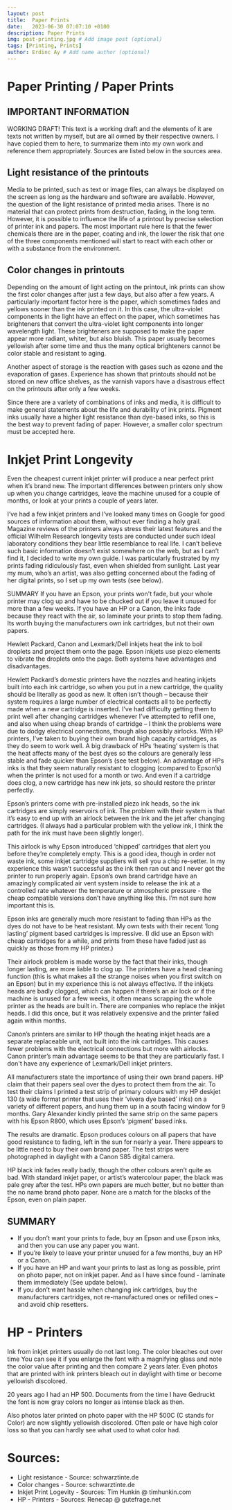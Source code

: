 ```yaml
---
layout: post
title:  Paper Prints
date:   2023-06-30 07:07:10 +0100
description: Paper Prints
img: post-printing.jpg # Add image post (optional)
tags: [Printing, Prints]
author: Erdinc Ay # Add name author (optional)
---
```


# Paper Printing / Paper Prints

## IMPORTANT INFORMATION

WORKING DRAFT! This text is a working draft and the elements of it are texts not written by myself, but are all owned by their respective owners. I have copied them to here, to summarize them into my own work and reference them appropriately. Sources are listed below in the sources area.


## Light resistance of the printouts

Media to be printed, such as text or image files, can always be displayed on the screen as long as the hardware and software are available. However, the question of the light resistance of printed media arises. There is no material that can protect prints from destruction, fading, in the long term. However, it is possible to influence the life of a printout by precise selection of printer ink and papers. The most important rule here is that the fewer chemicals there are in the paper, coating and ink, the lower the risk that one of the three components mentioned will start to react with each other or with a substance from the environment.

## Color changes in printouts

Depending on the amount of light acting on the printout, ink prints can show the first color changes after just a few days, but also after a few years. A particularly important factor here is the paper, which sometimes fades and yellows sooner than the ink printed on it. In this case, the ultra-violet components in the light have an effect on the paper, which sometimes has brighteners that convert the ultra-violet light components into longer wavelength light. These brighteners are supposed to make the paper appear more radiant, whiter, but also bluish. This paper usually becomes yellowish after some time and thus the many optical brighteners cannot be color stable and resistant to aging.

Another aspect of storage is the reaction with gases such as ozone and the evaporation of gases. Experience has shown that printouts should not be stored on new office shelves, as the varnish vapors have a disastrous effect on the printouts after only a few weeks.

Since there are a variety of combinations of inks and media, it is difficult to make general statements about the life and durability of ink prints. Pigment inks usually have a higher light resistance than dye-based inks, so this is the best way to prevent fading of paper. However, a smaller color spectrum must be accepted here.


# Inkjet Print Longevity

 Even the cheapest current inkjet printer will produce a near perfect print when it’s brand new. The important differences between printers only show up when you change cartridges, leave the machine unused for a couple of months, or look at your prints a couple of years later.  

I’ve had a few inkjet printers and I’ve looked many times on Google for good sources of information about them, without ever finding a holy grail. Magazine reviews of the printers always stress their latest features and the official Wilhelm Research longevity tests are conducted under such ideal laboratory conditions they bear little resemblance to real life. I can’t believe such basic information doesn’t exist somewhere on the web, but as I can’t find it, I decided to write my own guide. I was particularly frustrated by my prints fading ridiculously fast, even when shielded from sunlight. Last year my mum, who’s an artist, was also getting concerned about the fading of her digital prints, so I set up my own tests (see below).

SUMMARY
If you have an Epson, your prints won't fade, but your whole printer may clog up and have to be chucked out if you leave it unused for more than a few weeks.
If you have an HP or a Canon, the inks fade because they react with the air, so laminate your prints to stop them fading.
Its worth buying the manufacturers own ink cartridges, but not their own papers. 

Hewlett Packard, Canon and Lexmark/Dell inkjets heat the ink to boil droplets and project them onto the page. Epson inkjets use piezo elements to vibrate the droplets onto the page. Both systems have advantages and disadvantages. 

Hewlett Packard’s domestic printers have the nozzles and heating inkjets built into each ink cartridge, so when you put in a new cartridge, the quality should be literally as good as new. It often isn’t though – because their system requires a large number of electrical contacts all to be perfectly made when a new cartridge is inserted. I’ve had difficulty getting them to print well after changing cartridges whenever I’ve attempted to refill one, and also when using cheap brands of cartridge – I think the problems were due to dodgy electrical connections, though also possibly airlocks. With HP printers, I’ve taken to buying their own brand high capacity cartridges, as they do seem to work well. A big drawback of HPs ‘heating’ system is that the heat affects many of the best dyes so the colours are generally less stable and fade quicker than Epson’s (see test below). An advantage of HPs inks is that they seem naturally resistant to clogging (compared to Epson’s) when the printer is not used for a month or two. And even if a cartridge does clog, a new cartridge has new ink jets, so should restore the printer perfectly.

Epson’s printers come with pre-installed piezo ink heads, so the ink cartridges are simply reservoirs of ink. The problem with their system is that it’s easy to end up with an airlock between the ink and the jet after changing cartridges. (I always had a particular problem with the yellow ink, I think the path for the ink must have been slightly longer).

This airlock is why Epson introduced ‘chipped’ cartridges that alert you before they’re completely empty. This is a good idea, though in order not waste ink, some inkjet cartridge suppliers will sell you a chip re-setter. In my experience this wasn’t successful as the ink then ran out and I never got the printer to run properly again. Epson’s own brand cartridge have an amazingly complicated air vent system inside to release the ink at a controlled rate whatever the temperature or atmospheric pressure - the cheap compatible versions don’t have anything like this. I’m not sure how important this is.         

Epson inks are generally much more resistant to fading than HPs as the dyes do not have to be heat resistant. My own tests with their recent ‘long lasting’ pigment based cartridges is impressive. (I did use an Epson with cheap cartridges for a while, and prints from these have faded just as quickly as those from my HP printer.)

Their airlock problem is made worse by the fact that their inks, though longer lasting, are more liable to clog up. The printers have a head cleaning function (this is what makes all the strange noises when you first switch on an Epson) but in my experience this is not always effective. If the inkjets heads are badly clogged, which can happen if there’s an air lock or if the machine is unused for a few weeks, it often means scrapping the whole printer as the heads are built in. There are companies who replace the inkjet heads. I did this once, but  it was relatively expensive and the printer failed again within months.  

 Canon’s printers are similar to HP though the heating inkjet heads are a separate replaceable unit, not built into the ink cartridges. This causes fewer problems with the electrical connections but more with airlocks. Canon printer’s main advantage seems to be that they are particularly fast. I don't have any experience of Lexmark/Dell inkjet printers. 

All manufacturers state the importance of using their own brand papers. HP claim that their papers seal over the dyes to protect them from the air. To test their claims I printed a test strip of primary colours with my HP deskjet 130 (a wide format printer that uses their ‘vivera dye based’ inks) on a variety of different papers, and hung them up in a south facing window for 9 months. Gary Alexander kindly printed the same strip on the same papers  with his Epson R800, which uses Epson’s ‘pigment’ based inks.

The results are dramatic. Epson produces colours on all papers that have good resistance to fading, left in the sun for nearly a year. There appears to be little need to buy their own brand paper. The test strips were photographed in daylight with a Canon S85 digital camera.
 
HP black ink fades really badly, though the other colours aren’t quite as bad. With standard inkjet paper, or artist’s watercolour paper, the black was pale grey after the test. HPs own papers are much better, but no better than the no name brand photo paper.  None are a match for the blacks of the Epson, even on plain paper.

## SUMMARY

- If you don’t want your prints to fade, buy an Epson and use Epson inks, and then you can use any paper you want.
- If you’re likely to leave your printer unused for a few months, buy an HP or a Canon.
- If you have an HP and want your prints to last as long as possible, print on photo paper, not on inkjet paper. And as I have since found - laminate them immediately (See update below).
- If you don’t want hassle when changing ink cartridges, buy the manufacturers cartridges, not re-manufactured ones or refilled ones – and avoid chip resetters.


# HP - Printers

Ink from inkjet printers usually do not last long. The color bleaches out over time You can see it if you enlarge the font with a magnifying glass and note the color value after printing and then compare 2 years later. Even photos that are printed with ink printers bleach out in daylight with time or become yellowish discolored.

20 years ago I had an HP 500. Documents from the time I have Gedruckt the font is now gray colors no longer as intense black as then.

Also photos later printed on photo paper with the HP 500C (C stands for Color) are now slightly yellowish discolored. Often pale or have high color loss so that you can hardly see what used to what color had.


# Sources: 
- Light resistance - Source: schwarztinte.de
- Color changes - Source: schwarztinte.de
- Inkjet Print Logevity - Sources: Tim Hunkin @ timhunkin.com
- HP - Printers - Sources: Renecap @ gutefrage.net
